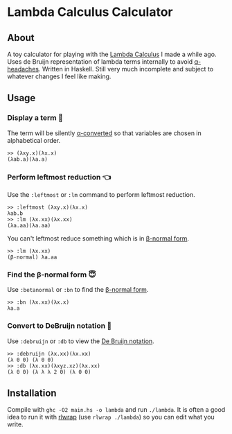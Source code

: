 # Lambda Calculus Calculator

## About

A toy calculator for playing with the [Lambda Calculus](https://en.wikipedia.org/wiki/Lambda_calculus) I made a while ago. Uses de Bruijn representation of lambda terms internally to avoid [α-headaches](https://www.youtube.com/watch?v=IC7pZSd8iRg). Written in Haskell. Still very much incomplete and subject to whatever changes I feel like making.

## Usage

### Display a term :mag_right: 
The term will be silently [α-converted](https://en.wikipedia.org/wiki/Lambda_calculus) so that variables are chosen in alphabetical order.
```
>> (λxy.x)(λx.x)
(λab.a)(λa.a)
```

### Perform leftmost reduction :point_left:
Use the `:leftmost` or `:lm` command to perform leftmost reduction.
```
>> :leftmost (λxy.x)(λx.x)
λab.b
>> :lm (λx.xx)(λx.xx)
(λa.aa)(λa.aa)
```
You can't leftmost reduce something which is in [β-normal form](https://en.wikipedia.org/wiki/Beta_normal_form).
```
>> :lm (λx.xx)
(β-normal) λa.aa
```

### Find the β-normal form :innocent:
Use `:betanormal` or `:bn` to find the [β-normal form](https://en.wikipedia.org/wiki/Beta_normal_form).
```
>> :bn (λx.xx)(λx.x)
λa.a
```

### Convert to DeBruijn notation :microscope:
Use `:debruijn` or `:db` to view the [De Bruijn notation](https://en.wikipedia.org/wiki/De_Bruijn_notation).
```
>> :debruijn (λx.xx)(λx.xx)
(λ 0 0) (λ 0 0)
>> :db (λx.xx)(λxyz.xz)(λx.xx)
(λ 0 0) (λ λ λ 2 0) (λ 0 0)
```

## Installation 
Compile with `ghc -O2 main.hs -o lambda` and run `./lambda`. It is often a good idea to run it with [rlwrap](https://linux.die.net/man/1/rlwrap) (use `rlwrap ./lambda`) so you can edit what you write.
